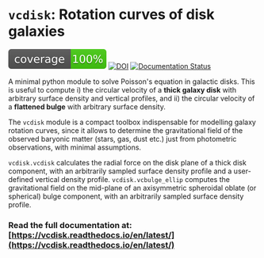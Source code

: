 # `vcdisk`: Rotation curves of disk galaxies
![](coverage.svg)
[![DOI](https://zenodo.org/badge/566744612.svg)](https://zenodo.org/badge/latestdoi/566744612)
[![Documentation Status](https://readthedocs.org/projects/vcdisk/badge/?version=latest)](https://vcdisk.readthedocs.io/en/latest/?badge=latest)

A minimal python module to solve Poisson's equation in galactic disks.
This is useful to compute i) the circular velocity of a **thick galaxy disk**
with arbitrary surface density and vertical profiles, and ii) the circular
velocity of a **flattened bulge** with arbitrary surface density.

The `vcdisk` module is a compact toolbox indispensable for modelling
galaxy rotation curves, since it allows to determine the gravitational field
of the observed baryonic matter (stars, gas, dust etc.) just from photometric
observations, with minimal assumptions.

`vcdisk.vcdisk` calculates the radial force on the disk plane of a
thick disk component, with an arbitrarily sampled surface density profile and a
user-defined vertical density profile. `vcdisk.vcbulge_ellip` computes
the gravitational field on the mid-plane of an axisymmetric spheroidal oblate (or
spherical) bulge component, with an arbitrarily sampled surface density profile.

### Read the full documentation at: [https://vcdisk.readthedocs.io/en/latest/](https://vcdisk.readthedocs.io/en/latest/)
